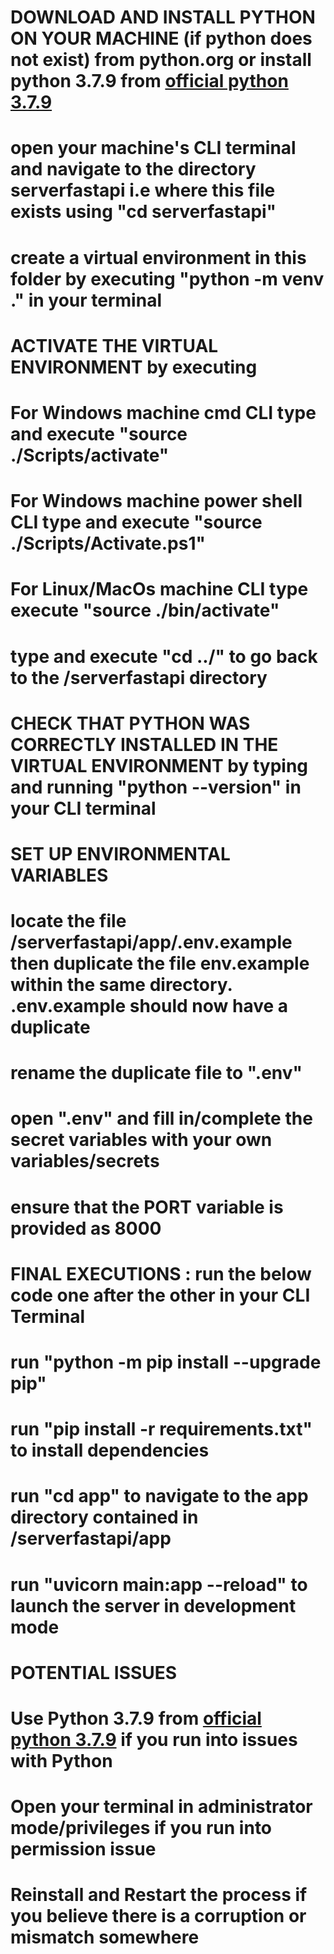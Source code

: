 # DOWNLOAD AND INSTALL PYTHON ON YOUR MACHINE (if python does not exist) from python.org or install python 3.7.9 from [official python 3.7.9](https://www.python.org/downloads/release/python-379/)

# open your machine's CLI terminal and navigate to the directory serverfastapi i.e where this file exists using "cd serverfastapi"
# create a virtual environment in this folder by executing "python -m venv ." in your terminal

# ACTIVATE THE VIRTUAL ENVIRONMENT by executing
# For Windows machine cmd CLI type and execute "source ./Scripts/activate"
# For Windows machine power shell CLI type and execute "source ./Scripts/Activate.ps1"
# For Linux/MacOs machine CLI type execute "source ./bin/activate"
# type and execute "cd ../" to go back to the /serverfastapi directory


# CHECK THAT PYTHON WAS CORRECTLY INSTALLED IN THE VIRTUAL ENVIRONMENT by typing and running "python --version" in your CLI terminal


# SET UP ENVIRONMENTAL VARIABLES
# locate the file /serverfastapi/app/.env.example then duplicate the file env.example within the same directory. .env.example should now have a duplicate
# rename the duplicate file to ".env"
# open ".env" and fill in/complete the secret variables with your own variables/secrets
# ensure that the PORT variable is provided as 8000


# FINAL EXECUTIONS : run the below code one after the other in your CLI Terminal
# run "python -m pip install --upgrade pip"
# run "pip install -r requirements.txt" to install dependencies
# run "cd app" to navigate to the app directory contained in /serverfastapi/app
# run "uvicorn main:app --reload" to launch the server in development mode



# POTENTIAL ISSUES
# Use Python 3.7.9 from [official python 3.7.9](https://www.python.org/downloads/release/python-379/) if you run into issues with Python
# Open your terminal in administrator mode/privileges if you run into permission issue
# Reinstall and Restart the process if you believe there is a corruption or mismatch somewhere